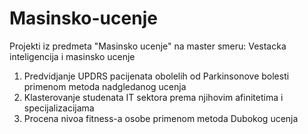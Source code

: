 # Masinsko-ucenje

Projekti iz predmeta "Masinsko ucenje" na master smeru: Vestacka inteligencija i masinsko ucenje
1) Predvidjanje UPDRS pacijenata obolelih od Parkinsonove bolesti primenom metoda nadgledanog ucenja
2) Klasterovanje studenata IT sektora prema njihovim afinitetima i specijalizacijama
3) Procena nivoa fitness-a osobe primenom metoda Dubokog ucenja
